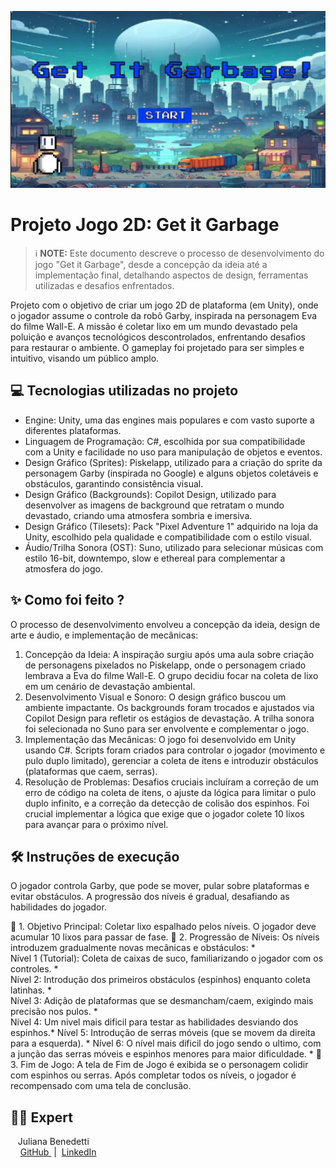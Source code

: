 <p align="center">
<img 
    src="./assets/Capa.png"
    width="800"
/>


# Projeto Jogo 2D: Get it Garbage


 > ℹ️ **NOTE:** Este documento descreve o processo de desenvolvimento do jogo "Get it Garbage", desde a concepção da ideia até a implementação final, detalhando aspectos de design, ferramentas utilizadas e desafios enfrentados.

Projeto com o objetivo de criar um jogo 2D de plataforma (em Unity), onde o jogador assume o controle da robô Garby, inspirada na personagem Eva do filme Wall-E. A missão é coletar lixo em um mundo devastado pela poluição e avanços tecnológicos descontrolados, enfrentando desafios para restaurar o ambiente. O gameplay foi projetado para ser simples e intuitivo, visando um público amplo.


## 💻 Tecnologias utilizadas no projeto

- Engine: Unity, uma das engines mais populares e com vasto suporte a diferentes plataformas.
- Linguagem de Programação: C#, escolhida por sua compatibilidade com a Unity e facilidade no uso para manipulação de objetos e eventos.
- Design Gráfico (Sprites): Piskelapp, utilizado para a criação do sprite da personagem Garby (inspirada no Google) e alguns objetos coletáveis e obstáculos, garantindo consistência visual.
- Design Gráfico (Backgrounds): Copilot Design, utilizado para desenvolver as imagens de background que retratam o mundo devastado, criando uma atmosfera sombria e imersiva.
- Design Gráfico (Tilesets): Pack "Pixel Adventure 1" adquirido na loja da Unity, escolhido pela qualidade e compatibilidade com o estilo visual.
- Áudio/Trilha Sonora (OST): Suno, utilizado para selecionar músicas com estilo 16-bit, downtempo, slow e ethereal para complementar a atmosfera do jogo.


## ✨ Como foi feito ?

O processo de desenvolvimento envolveu a concepção da ideia, design de arte e áudio, e implementação de mecânicas:

1. Concepção da Ideia: A inspiração surgiu após uma aula sobre criação de personagens pixelados no Piskelapp, onde o personagem criado lembrava a Eva do filme Wall-E. O grupo decidiu focar na coleta de lixo em um cenário de devastação ambiental.
2. Desenvolvimento Visual e Sonoro: O design gráfico buscou um ambiente impactante. Os backgrounds foram trocados e ajustados via Copilot Design para refletir os estágios de devastação. A trilha sonora foi selecionada no Suno para ser envolvente e complementar o jogo.
3. Implementação das Mecânicas: O jogo foi desenvolvido em Unity usando C#. Scripts foram criados para controlar o jogador (movimento e pulo duplo limitado), gerenciar a coleta de itens e introduzir obstáculos (plataformas que caem, serras).
4. Resolução de Problemas: Desafios cruciais incluíram a correção de um erro de código na coleta de itens, o ajuste da lógica para limitar o pulo duplo infinito, e a correção da detecção de colisão dos espinhos. Foi crucial implementar a lógica que exige que o jogador colete 10 lixos para avançar para o próximo nível.


## 🛠️ Instruções de execução

O jogador controla Garby, que pode se mover, pular sobre plataformas e evitar obstáculos. A progressão dos níveis é gradual, desafiando as habilidades do jogador.

🤖 1. Objetivo Principal: Coletar lixo espalhado pelos níveis. O jogador deve acumular 10 lixos para passar de fase. 
🤖 2. Progressão de Níveis: Os níveis introduzem gradualmente novas mecânicas e obstáculos: *   
Nível 1 (Tutorial): Coleta de caixas de suco, familiarizando o jogador com os controles. *   
Nível 2: Introdução dos primeiros obstáculos (espinhos) enquanto coleta latinhas. *   
Nível 3: Adição de plataformas que se desmancham/caem, exigindo mais precisão nos pulos. *  
Nível 4: Um nivel mais dificil para testar as habilidades desviando dos espinhos.*
Nível 5: Introdução de serras móveis (que se movem da direita para a esquerda). *
Nível 6: O nível mais dificil do jogo sendo o ultimo, com a junção das serras móveis e espinhos menores para maior dificuldade. *
🤖 3. Fim de Jogo: A tela de Fim de Jogo é exibida se o personagem colidir com espinhos ou serras. Após completar todos os níveis, o jogador é recompensado com uma tela de conclusão.


## 👨‍💻 Expert

<p>
    <p>&nbsp&nbsp&nbspJuliana Benedetti<br>
    &nbsp&nbsp&nbsp
    <a 
        href="https://github.com/JujuBene">
        GitHub
    </a>
    &nbsp;|&nbsp;
    <a 
        href="https://www.linkedin.com/in/juliana-magiero-benedetti/">
        LinkedIn
    </a>
 
   
   
</p>
